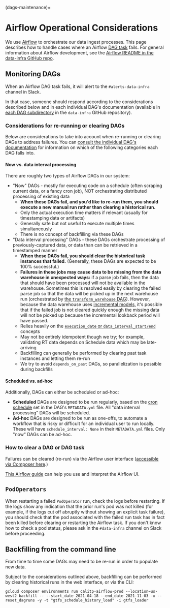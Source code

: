 (dags-maintenance)=

# Airflow Operational Considerations

We use [Airflow](https://airflow.apache.org/) to orchestrate our data ingest processes. This page describes how to handle cases where an Airflow [DAG task](https://airflow.apache.org/docs/apache-airflow/stable/core-concepts/tasks.html) fails. For general information about Airflow development, see the [Airflow README in the data-infra GitHub repo](https://github.com/cal-itp/data-infra/blob/main/airflow/README.md).

## Monitoring DAGs

When an Airflow DAG task fails, it will alert to the `#alerts-data-infra` channel in Slack.

In that case, someone should respond according to the considerations described below and in each individual DAG's documentation (available in [each DAG subdirectory](https://github.com/cal-itp/data-infra/tree/main/airflow/dags) in the `data-infra` GitHub repository).

### Considerations for re-running or clearing DAGs

Below are considerations to take into account when re-running or clearing DAGs to address failures. You can [consult the individual DAG's documentation](https://github.com/cal-itp/data-infra/tree/main/airflow/dags) for information on which of the following categories each DAG falls into.

#### Now vs. data interval processing

There are roughly two types of Airflow DAGs in our system:

- "Now" DAGs - mostly for executing code on a schedule (often scraping current data, or a fancy cron job), NOT orchestrating distributed processing of existing data
  - **When these DAGs fail, and you'd like to re-run them, you should execute a new manual run rather than clearing a historical run.**
  - Only the actual execution time matters if relevant (usually for timestamping data or artifacts)
  - Generally safe but not useful to execute multiple times simultaneously
  - There is no concept of backfilling via these DAGs
- "Data interval processing" DAGs - these DAGs orchestrate processing of previously-captured data, or data than can be retrieved in a timestamped manner
  - **When these DAGs fail, you should clear the historical task instances that failed.** (Generally, these DAGs are expected to be 100% successful.)
  - **Failures in these jobs may cause data to be missing from the data warehouse in unexpected ways:** if a parse job fails, then the data that should have been processed will not be available in the warehouse. Sometimes this is resolved easily by clearing the failed parse job so that the data will be picked up in the next warehouse run (orchestrated by [the `transform_warehouse` DAG](https://github.com/cal-itp/data-infra/blob/main/airflow/dags/transform_warehouse/)). However, because the data warehouse uses [incremental models](https://docs.getdbt.com/docs/build/incremental-models), it's possible that if the failed job is not cleared quickly enough the missing data will not be picked up because the incremental lookback period will have passed.
  - Relies heavily on the [`execution_date` or `data_interval_start/end`](https://airflow.apache.org/docs/apache-airflow/stable/templates-ref.html) concepts
  - May not be entirely idempotent though we try; for example, validating RT data depends on Schedule data which may be late-arriving
  - Backfilling can generally be performed by clearing past task instances and letting them re-run
  - We try to avoid `depends_on_past` DAGs, so parallelization is possible during backfills

#### Scheduled vs. ad-hoc

Additionally, DAGs can either be scheduled or ad-hoc:

- **Scheduled** DAGs are designed to be run regularly, based on the [cron schedule](https://airflow.apache.org/docs/apache-airflow/1.10.1/scheduler.html) set in the DAG's `METADATA.yml` file. All "data interval processing" DAGs will be scheduled.
- **Ad-hoc** DAGs are designed to be run as one-offs, to automate a workflow that is risky or difficult for an individual user to run locally. These will have `schedule_interval: None` in their `METADATA.yml` files. Only "now" DAGs can be ad-hoc.

### How to clear a DAG or DAG task

Failures can be cleared (re-run) via the Airflow user interface ([accessible via Composer here](https://console.cloud.google.com/composer/environments?project=cal-itp-data-infra&supportedpurview=project).)

[This Airflow guide](https://airflow.apache.org/docs/apache-airflow/stable/ui.html) can help you use and interpret the Airflow UI.

## `PodOperators`

When restarting a failed `PodOperator` run, check the logs before restarting. If the logs show any indication that the prior run's pod was not killed (for example, if the logs cut off abruptly without showing an explicit task failure), you should check that the pod associated with the failed run task has in fact been killed before clearing or restarting the Airflow task. If you don't know how to check a pod status, please ask in the `#data-infra` channel on Slack before proceeding.

## Backfilling from the command line

From time to time some DAGs may need to be re-run in order to populate new data.

Subject to the considerations outlined above, backfilling can be performed by clearing historical runs in the web interface, or via the CLI:

```shell
gcloud composer environments run calitp-airflow-prod --location=us-west2 backfill -- --start_date 2021-04-18 --end_date 2021-11-03 -x --reset_dagruns -y -t "gtfs_schedule_history_load" -i gtfs_loader
```
